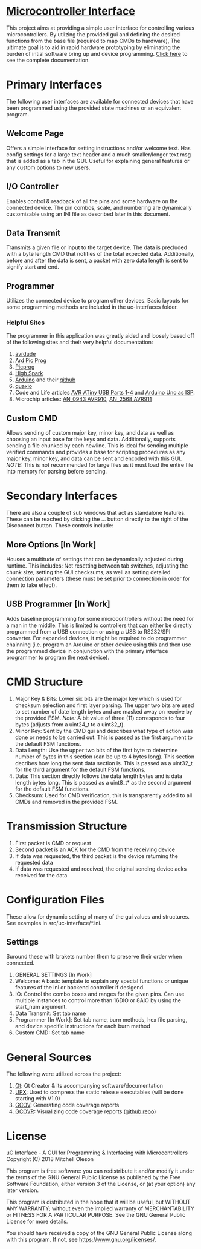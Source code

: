 # [Microcontroller Interface](https://moleson21.github.io/uc-interface)
This project aims at providing a simple user interface for controlling various microcontrollers. By utlizing the provided gui and defining the desired functions from the base file (required to map CMDs to hardware),  The ultimate goal is to aid in rapid hardware prototyping by eliminating the burden of intial software bring up and device programming. [Click here](https://moleson21.github.io/uc-interface) to see the complete documentation.


# Primary Interfaces
The following user interfaces are available for connected devices that have been programmed using the provided state machines or an equivalent program.

## Welcome Page
Offers a simple interface for setting instructions and/or welcome text. Has config settings for a large text header and a much smaller/longer text msg that is added as a tab in the GUI. Useful for explaining general features or any custom options to new users.

## I/O Controller
Enables control & readback of all the pins and some hardware on the connected device. The pin combos, scale, and numbering are dynamically customizable using an INI file as described later in this document.

## Data Transmit
Transmits a given file or input to the target device. The data is precluded with a byte length CMD that notifies of the total expected data. Additionally, before and after the data is sent, a packet with zero data length is sent to signify start and end.

## Programmer
Utilizes the connected device to program other devices. Basic layouts for some programming methods are included in the uc-interfaces folder.

### Helpful Sites
The programmer in this application was greatly aided and loosely based off of the following sites and their very helpful documentation:
1. [avrdude](https://www.nongnu.org/avrdude/)
2. [Ard Pic Prog](http://rweather.github.io/ardpicprog/)
3. [Picprog](http://hyvatti.iki.fi/~jaakko/pic/picprog.html)
4. [High Spark](https://sites.google.com/site/thehighspark/arduino-pic18f)
5. [Arduino](https://www.arduino.cc/) and their [github](https://github.com/arduino)
6. [quaxio](https://www.quaxio.com/programming_an_at89s4051_with_an_arduino/)
7. Code and Life articles [AVR ATiny USB Parts 1-4](http://codeandlife.com/2012/01/22/avr-attiny-usb-tutorial-part-1/) and [Arduino Uno as ISP](http://codeandlife.com/2012/03/21/using-arduino-uno-as-isp/).
8. Microchip articles: [AN_0943 AVR910](https://www.microchip.com/wwwAppNotes/AppNotes.aspx?appnote=en591739), [AN_2568 AVR911](https://www.microchip.com/wwwAppNotes/AppNotes.aspx?appnote=en591218)

## Custom CMD
Allows sending of custom major key, minor key, and data as well as choosing an input base for the keys and data. Additionally, supports sending a file chunked by each newline. This is ideal for sending multiple verified commands and provides a base for scripting procedures as any major key, minor key, and data can be sent and encoded with this GUI. *NOTE:* This is not recommended for large files as it must load the entire file into memory for parsing before sending.


# Secondary Interfaces
There are also a couple of sub windows that act as standalone features. These can be reached by clicking the ... button directly to the right of the Disconnect button. These controls include:

## More Options [In Work]
Houses a multitude of settings that can be dynamically adjusted during runtime. This includes: Not resetting between tab switches, adjusting the chunk size, setting the GUI checksums, as well as setting detailed connection parameters (these must be set prior to connection in order for them to take effect).

## USB Programmer [In Work]
Adds baseline programming for some microcontrollers without the need for a man in the middle. This is limited to controllers that can either be directly programmed from a USB connection or using a USB to RS232/SPI converter. For expanded devices, it might be required to do programmer chainning (i.e. program an Arduino or other device using this and then use the programmed device in conjunction with the primary interface programmer to program the next device).


# CMD Structure
1. Major Key & Bits: Lower six bits are the major key which is used for checksum selection and first layer parsing. The upper two bits are used to set number of date length bytes and are masked away on receive by the provided FSM. *Note:* A bit value of three (11) corresponds to four bytes (adjusts from a uint24_t to a uint32_t).
2. Minor Key: Sent by the CMD gui and describes what type of action was done or needs to be carried out. This is passed as the first argument to the default FSM functions.
3. Data Length: Use the upper two bits of the first byte to determine number of bytes in this section (can be up to 4 bytes long). This section decribes how long the sent data section is. This is passed as a uint32_t for the third argument for the default FSM functions.
4. Data: This section directly follows the data length bytes and is data length bytes long. This is passed as a uint8_t* as the second argument for the default FSM functions.
5. Checksum: Used for CMD verification, this is transparently added to all CMDs and removed in the provided FSM.


# Transmission Structure
1. First packet is CMD or request
2. Second packet is an ACK for the CMD from the receiving device
3. If data was requested, the third packet is the device returning the requested data
4. If data was requested and received, the original sending device acks received for the data


# Configuration Files
These allow for dynamic setting of many of the gui values and structures. See examples in src/uc-interface/\*.ini.
## Settings
Suround these with brakets number them to preserve their order when connected.
1. GENERAL SETTINGS [In Work]
2. Welcome: A basic template to explain any special functions or unique features of the ini or backend controller if desigend.
3. IO: Control the combo boxes and ranges for the given pins. Can use multiple instances to control more than 16DIO or 8AIO by using the start_num argument.
4. Data Transmit: Set tab name
5. Programmer [In Work]: Set tab name, burn methods, hex file parsing, and device specific instructions for each burn method
6. Custom CMD: Set tab name


# General Sources
The following were utilized across the project:
1. [Qt](https://www.qt.io/): Qt Creator & its accompanying software/documentation
2. [UPX](https://upx.github.io/): Used to compress the static release executables (will be done starting with V1.0)
3. [GCOV](https://gcc.gnu.org/onlinedocs/gcc/Gcov.html): Generating code coverage reports
3. [GCOVR](https://gcovr.com/index.html): Visualizing code coverage reports ([github repo](https://github.com/gcovr/gcovr))


# License
uC Interface - A GUI for Programming & Interfacing with Microcontrollers
Copyright (C) 2018  Mitchell Oleson

This program is free software: you can redistribute it and/or modify
it under the terms of the GNU General Public License as published by
the Free Software Foundation, either version 3 of the License, or
(at your option) any later version.

This program is distributed in the hope that it will be useful,
but WITHOUT ANY WARRANTY; without even the implied warranty of
MERCHANTABILITY or FITNESS FOR A PARTICULAR PURPOSE.  See the
GNU General Public License for more details.

You should have received a copy of the GNU General Public License
along with this program.  If not, see <https://www.gnu.org/licenses/>.